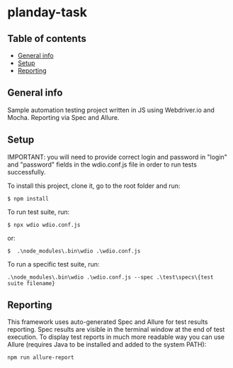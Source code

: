 # planday-task

## Table of contents
* [General info](#general-info)
* [Setup](#setup)
* [Reporting](#reporting)

## General info
Sample automation testing project written in JS using Webdriver.io and Mocha.
Reporting via Spec and Allure.
	
## Setup
IMPORTANT: you will need to provide correct login and password in "login" and "password" fields in the wdio.conf.js file in order to run tests successfully.

To install this project, clone it, go to the root folder and run:

```
$ npm install
```

To run test suite, run:
```
$ npx wdio wdio.conf.js
```
or:
```
$  .\node_modules\.bin\wdio .\wdio.conf.js
```
To run a specific test suite, run:
```
.\node_modules\.bin\wdio .\wdio.conf.js --spec .\test\specs\{test suite filename}
```

## Reporting
This framework uses auto-generated Spec and Allure for test results reporting.
Spec results are visible in the terminal window at the end of test execution.
To display test reports in much more readable way you can use Allure (requires Java to be installed and added to the system PATH):
```
npm run allure-report
```
